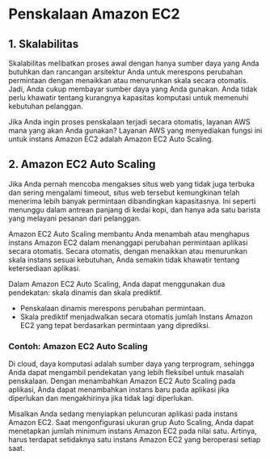 # Penskalaan Amazon EC2

## 1. Skalabilitas
Skalabilitas melibatkan proses awal dengan hanya sumber daya yang Anda butuhkan dan rancangan arsitektur Anda untuk merespons perubahan permintaan dengan menaikkan atau menurunkan skala secara otomatis. Jadi, Anda cukup membayar sumber daya yang Anda gunakan. Anda tidak perlu khawatir tentang kurangnya kapasitas komputasi untuk memenuhi kebutuhan pelanggan.

Jika Anda ingin proses penskalaan terjadi secara otomatis, layanan AWS mana yang akan Anda gunakan? Layanan AWS yang menyediakan fungsi ini untuk instans Amazon EC2 adalah Amazon EC2 Auto Scaling.

## 2. Amazon EC2 Auto Scaling
Jika Anda pernah mencoba mengakses situs web yang tidak juga terbuka dan sering mengalami timeout, situs web tersebut kemungkinan telah menerima lebih banyak permintaan dibandingkan kapasitasnya. Ini seperti menunggu dalam antrean panjang di kedai kopi, dan hanya ada satu barista yang melayani pesanan dari pelanggan.

Amazon EC2 Auto Scaling membantu Anda menambah atau menghapus instans Amazon EC2 dalam menanggapi perubahan permintaan aplikasi secara otomatis. Secara otomatis, dengan menaikkan atau menurunkan skala instans sesuai kebutuhan, Anda semakin tidak khawatir tentang ketersediaan aplikasi.

Dalam Amazon EC2 Auto Scaling, Anda dapat menggunakan dua pendekatan: skala dinamis dan skala prediktif.

- Penskalaan dinamis merespons perubahan permintaan.
- Skala prediktif menjadwalkan secara otomatis jumlah Instans Amazon EC2 yang tepat berdasarkan permintaan yang diprediksi.

### Contoh: Amazon EC2 Auto Scaling
Di cloud, daya komputasi adalah sumber daya yang terprogram, sehingga Anda dapat mengambil pendekatan yang lebih fleksibel untuk masalah penskalaan. Dengan menambahkan Amazon EC2 Auto Scaling pada aplikasi, Anda dapat menambahkan instans baru pada aplikasi jika diperlukan dan mengakhirinya jika tidak lagi diperlukan.

Misalkan Anda sedang menyiapkan peluncuran aplikasi pada instans Amazon EC2. Saat mengonfigurasi ukuran grup Auto Scaling, Anda dapat menetapkan jumlah minimum instans Amazon EC2 pada nilai satu. Artinya, harus terdapat setidaknya satu instans Amazon EC2 yang beroperasi setiap saat.



